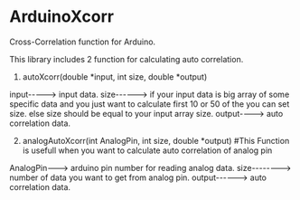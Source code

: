 # ArduinoXcorr
Cross-Correlation function for Arduino.

This library includes 2 function for calculating auto correlation.

1. autoXcorr(double *input, int size, double *output)

input-----> input data.
size------> if your input data is big array of some specific data and you just want to calculate first 10 or 50 of the you can set size.
            else size should be equal to your input array size.
output----> auto correlation data.


2. analogAutoXcorr(int AnalogPin, int size, double *output)
#This Function is usefull when you want to calculate auto correlation of analog pin

AnalogPin---> arduino pin number for reading analog data.
size--------> number of data you want to get from analog pin.
output------> auto correlation data.
